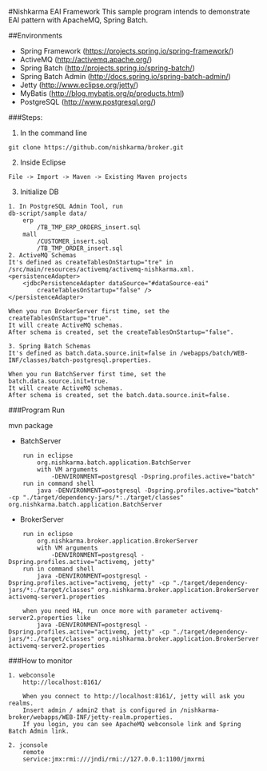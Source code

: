#Nishkarma EAI Framework
This sample program intends to demonstrate EAI pattern with ApacheMQ, Spring Batch.

##Environments
* Spring Framework (https://projects.spring.io/spring-framework/)
* ActiveMQ (http://activemq.apache.org/)
* Spring Batch (http://projects.spring.io/spring-batch/)
* Spring Batch Admin (http://docs.spring.io/spring-batch-admin/)
* Jetty (http://www.eclipse.org/jetty/)
* MyBatis (http://blog.mybatis.org/p/products.html)
* PostgreSQL (http://www.postgresql.org/)

###Steps:

1) In the command line
```
git clone https://github.com/nishkarma/broker.git
```
2) Inside Eclipse
```
File -> Import -> Maven -> Existing Maven projects
```

3) Initialize DB
```
1. In PostgreSQL Admin Tool, run
db-script/sample data/
	erp
		/TB_TMP_ERP_ORDERS_insert.sql
	mall
		/CUSTOMER_insert.sql
		/TB_TMP_ORDER_insert.sql
2. ActiveMQ Schemas
It's defined as createTablesOnStartup="tre" in /src/main/resources/activemq/activemq-nishkarma.xml.
<persistenceAdapter>
	<jdbcPersistenceAdapter dataSource="#dataSource-eai"
		createTablesOnStartup="false" />
</persistenceAdapter>

When you run BrokerServer first time, set the createTablesOnStartup="true".
It will create ActiveMQ schemas.
After schema is created, set the createTablesOnStartup="false".

3. Spring Batch Schemas
It's defined as batch.data.source.init=false in /webapps/batch/WEB-INF/classes/batch-postgresql.properties.

When you run BatchServer first time, set the batch.data.source.init=true.
It will create ActiveMQ schemas.
After schema is created, set the batch.data.source.init=false.
```		
		
###Program Run

mvn package

* BatchServer
```
    run in eclipse
		org.nishkarma.batch.application.BatchServer
		with VM arguments
			-DENVIRONMENT=postgresql -Dspring.profiles.active="batch"
	run in command shell
		java -DENVIRONMENT=postgresql -Dspring.profiles.active="batch" -cp "./target/dependency-jars/*:./target/classes" org.nishkarma.batch.application.BatchServer
```

* BrokerServer
```
	run in eclipse
		org.nishkarma.broker.application.BrokerServer
		with VM arguments
			-DENVIRONMENT=postgresql -Dspring.profiles.active="activemq, jetty"
	run in command shell
		java -DENVIRONMENT=postgresql -Dspring.profiles.active="activemq, jetty" -cp "./target/dependency-jars/*:./target/classes" org.nishkarma.broker.application.BrokerServer activemq-server1.properties
		
	when you need HA, run once more with parameter activemq-server2.properties like
		java -DENVIRONMENT=postgresql -Dspring.profiles.active="activemq, jetty" -cp "./target/dependency-jars/*:./target/classes" org.nishkarma.broker.application.BrokerServer activemq-server2.properties
```		
	
###How to monitor
```
1. webconsole
	http://localhost:8161/
   
	When you connect to http://localhost:8161/, jetty will ask you realms. 
	Insert admin / admin2 that is configured in /nishkarma-broker/webapps/WEB-INF/jetty-realm.properties.
	If you login, you can see ApacheMQ webconsole link and Spring Batch Admin link.

2. jconsole
	remote
	service:jmx:rmi:///jndi/rmi://127.0.0.1:1100/jmxrmi
```
	
